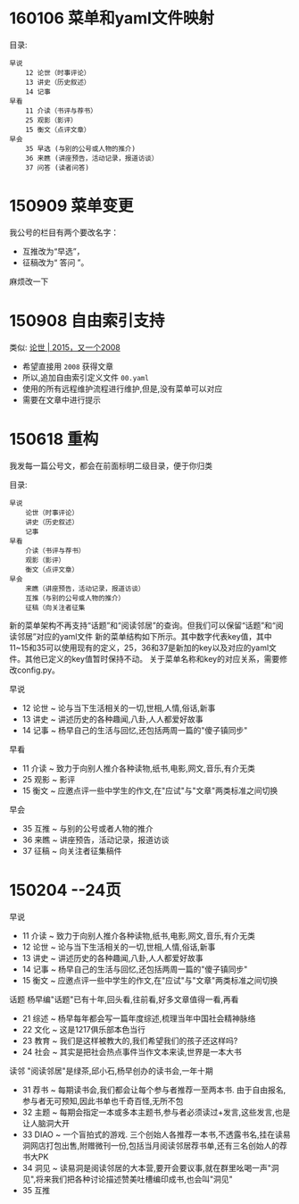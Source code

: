 ﻿# 160106 菜单和yaml文件映射
目录:

    早说
        12 论世（时事评论）
        13 讲史（历史叙述）
        14 记事
    早看
        11 介读（书评与荐书）
        25 观影（影评）
        15 衡文（点评文章）
    早会
        35 早选 (与别的公号或人物的推介)
        36 来瞧 (讲座预告，活动记录，报道访谈）
        37 问答 (读者问答)

# 150909 菜单变更
我公号的栏目有两个要改名字：

- 互推改为“早选”，
- 征稿改为“ 答问 ”。

麻烦改一下

# 150908 自由索引支持

类似: [论世 | 2015，又一个2008](http://mp.weixin.qq.com/s?__biz=MjM5MzAxMzY4MQ==&mid=217089847&idx=1&sn=44acfc4a9a9b80b0878e8424759fdf3b#rd)

- 希望直接用 `2008` 获得文章
- 所以,追加自由索引定义文件 `00.yaml`
- 使用的所有远程维护流程进行维护,但是,没有菜单可以对应
- 需要在文章中进行提示

# 150618 重构
我发每一篇公号文，都会在前面标明二级目录，便于你归类

目录:

    早说
        论世（时事评论）
        讲史（历史叙述）
        记事
    早看
        介读（书评与荐书）
        观影（影评）
        衡文（点评文章）
    早会
        来瞧（讲座预告，活动记录，报道访谈）
        互推（与别的公号或人物的推介）
        征稿（向关注者征集

新的菜单架构不再支持“话题”和“阅读邻居”的查询。但我们可以保留“话题”和“阅读邻居”对应的yaml文件
新的菜单结构如下所示。其中数字代表key值，其中11~15和35可以使用现有的定义，25，36和37是新加的key以及对应的yaml文件。其他已定义的key值暂时保持不动。
关于菜单名称和key的对应关系，需要修改config.py。


早说

- 12 论世 ~ 论与当下生活相关的一切,世相,人情,俗话,新事
- 13 讲史 ~ 讲述历史的各种趣闻,八卦,人人都爱好故事
- 14 记事 ~ 杨早自己的生活与回忆,还包括两周一篇的"傻子镇同步"

早看

- 11 介读 ~ 致力于向别人推介各种读物,纸书,电影,网文,音乐,有介无类
- 25 观影 ~ 影评
- 15 衡文 ~ 应邀点评一些中学生的作文,在"应试"与"文章"两类标准之间切换

早会

- 35 互推 ~ 与别的公号或者人物的推介 
- 36 来瞧 ~ 讲座预告，活动记录，报道访谈
- 37 征稿 ~ 向关注者征集稿件



# 150204 --24页

早说

- 11 介读 ~ 致力于向别人推介各种读物,纸书,电影,网文,音乐,有介无类
- 12 论世 ~ 论与当下生活相关的一切,世相,人情,俗话,新事
- 13 讲史 ~ 讲述历史的各种趣闻,八卦,人人都爱好故事
- 14 记事 ~ 杨早自己的生活与回忆,还包括两周一篇的"傻子镇同步"
- 15 衡文 ~ 应邀点评一些中学生的作文,在"应试"与"文章"两类标准之间切换

话题 杨早编"话题"已有十年,回头看,往前看,好多文章值得一看,再看

- 21 综述 ~ 杨早每年都会写一篇年度综述,梳理当年中国社会精神脉络 
- 22 文化 ~ 这是1217俱乐部本色当行
- 23 教育 ~ 我们是这样被教大的,我们希望我们的孩子还这样吗?
- 24 社会 ~ 其实是把社会热点事件当作文本来读,世界是一本大书 

读邻 "阅读邻居"是绿茶,邱小石,杨早创办的读书会,一年十期

- 31 荐书 ~ 每期读书会,我们都会让每个参与者推荐一至两本书. 由于自由报名,参与者无可预知,因此书单也千奇百怪,无所不包
- 32 主题 ~ 每期会指定一本或多本主题书,参与者必须读过+发言,这些发言,也是让人脑洞大开
- 33 DIAO ~ 一个盲拍式的游戏. 三个创始人各推荐一本书,不透露书名,挂在读易洞网店打包出售,附赠微刊一份,包括当月阅读邻居荐书单,还有三名创始人的荐书大PK
- 34 洞见 ~ 读易洞是阅读邻居的大本营,要开会要议事,就在群里吆喝一声"洞见",将来我们把各种讨论描述赞美吐槽编印成书,也会叫"洞见"
- 35 互推

